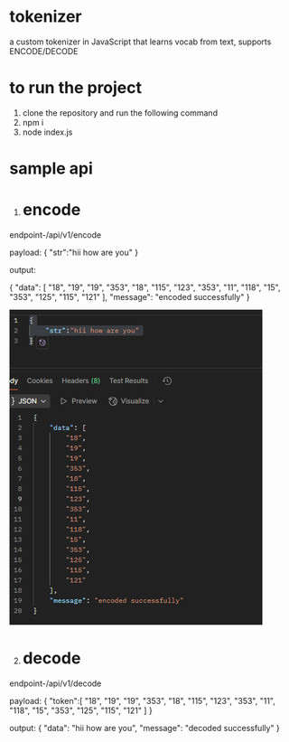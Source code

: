 # tokenizer
a custom tokenizer in JavaScript that learns vocab from text, supports ENCODE/DECODE

# to run the project
1. clone the repository and run the following command
2. npm i
3. node index.js

# sample api

1. # encode

endpoint-/api/v1/encode

payload:
{
    "str":"hii how are you"
}

output:

{
    "data": [
        "18",
        "19",
        "19",
        "353",
        "18",
        "115",
        "123",
        "353",
        "11",
        "118",
        "15",
        "353",
        "125",
        "115",
        "121"
    ],
    "message": "encoded successfully"
}

![alt text](image.png)

2. # decode

endpoint-/api/v1/decode

payload:
{
    "token":[
        "18",
        "19",
        "19",
        "353",
        "18",
        "115",
        "123",
        "353",
        "11",
        "118",
        "15",
        "353",
        "125",
        "115",
        "121"
    ]
}

output:
{
    "data": "hii how are you",
    "message": "decoded successfully"
}


